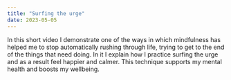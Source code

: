```yaml
---
title: "Surfing the urge"
date: 2023-05-05
---
```

In this short video I demonstrate one of the ways in which mindfulness has helped me to stop automatically rushing through life, trying to get to the end of the things that need doing. In it I explain how I practice surfing the urge and as a result feel happier and calmer. This technique supports my mental health and boosts my wellbeing.

  